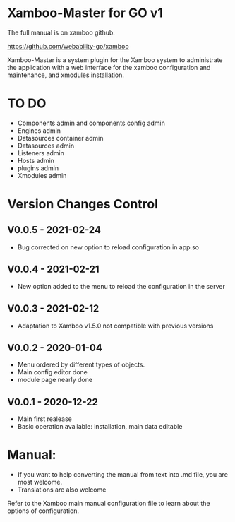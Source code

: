 Xamboo-Master for GO v1
=============================

The full manual is on xamboo github:

https://github.com/webability-go/xamboo


Xamboo-Master is a system plugin for the Xamboo system to administrate the application with a web interface
for the xamboo configuration and maintenance, and xmodules installation.


TO DO
=======================

- Components admin and components config admin
- Engines admin
- Datasources container admin
- Datasources admin
- Listeners admin
- Hosts admin
- plugins admin
- Xmodules admin

Version Changes Control
=======================

V0.0.5 - 2021-02-24
-----------------------
- Bug corrected on new option to reload configuration in app.so

V0.0.4 - 2021-02-21
-----------------------
- New option added to the menu to reload the configuration in the server

V0.0.3 - 2021-02-12
-----------------------
- Adaptation to Xamboo v1.5.0 not compatible with previous versions

V0.0.2 - 2020-01-04
-----------------------
- Menu ordered by different types of objects.
- Main config editor done
- module page nearly done

V0.0.1 - 2020-12-22
-----------------------
- Main first realease
- Basic operation available: installation, main data editable


Manual:
=======================

- If you want to help converting the manual from text into .md file, you are most welcome.
- Translations are also welcome

Refer to the Xamboo main manual configuration file to learn about the options of configuration.
